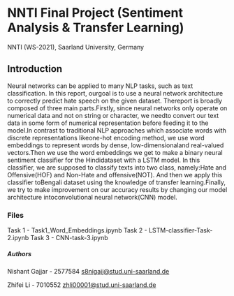 # NNTI Final Project (Sentiment Analysis & Transfer Learning)
NNTI (WS-2021), Saarland University, Germany




## Introduction
Neural networks can be applied to many NLP tasks, such as text classification. In this report, ourgoal is to use a neural network architecture to correctly predict hate speech on the given dataset. Thereport is broadly composed of three main parts.Firstly, since neural networks only operate on numerical data and not on string or character, we needto convert our text data in some form of numerical representation before feeding it to the model.In contrast to traditional NLP approaches which associate words with discrete representations likeone-hot encoding method, we use word embeddings to represent words by dense, low-dimensionaland real-valued vectors.Then we use the word embeddings we get to make a binary neural sentiment classifier for the Hindidataset with a LSTM model. In this classifier, we are supposed to classify texts into two class, namely:Hate and Offensive(HOF) and Non-Hate and offensive(NOT). And then we apply this classifier toBengali dataset using the knowledge of transfer learning.Finally, we try to make improvement on our accuracy results by changing our model architecture intoconvolutional neural network(CNN) model.


### Files
Task 1 - Task1_Word_Embeddings.ipynb
Task 2 - LSTM-classifier-Task-2.ipynb
Task 3 - CNN-task-3.ipynb

##### Authors
Nishant Gajjar - 2577584 
[s8nigajj@stud.uni-saarland.de](s8nigajj@stud.uni-saarland.de)

Zhifei Li - 7010552
[zhli00001@stud.uni-saarland.de](zhli00001@stud.uni-saarland.de)

